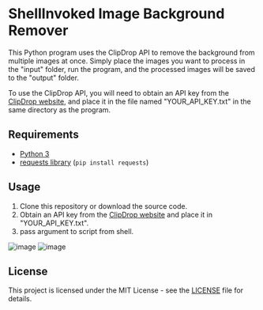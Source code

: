 # ShellInvoked Image Background Remover

This Python program uses the ClipDrop API to remove the background from multiple images at once. Simply place the images you want to process in the "input" folder, run the program, and the processed images will be saved to the "output" folder.

To use the ClipDrop API, you will need to obtain an API key from the [ClipDrop website](https://clipdrop.co/apis/account), and place it in the file named "YOUR_API_KEY.txt" in the same directory as the program.



## Requirements

- [Python 3](https://www.python.org/downloads/)
- [requests library](https://pypi.org/project/requests/) (`pip install requests`)

## Usage

1. Clone this repository or download the source code.
2. Obtain an API key from the [ClipDrop website](https://clipdrop.co/apis/account) and place it in "YOUR_API_KEY.txt".
3. pass argument to script from shell.

![image](https://github.com/wolfman616/WinShellInvoked-Image-Background-Remover/assets/62726599/2d650ef1-bb0b-4f37-a9f3-17960ac49568)
![image](https://github.com/wolfman616/WinShellInvoked-Image-Background-Remover/assets/62726599/8141cbb8-cdb6-4909-a357-3176b59062f5)

## License

This project is licensed under the MIT License - see the [LICENSE](LICENSE) file for details.
